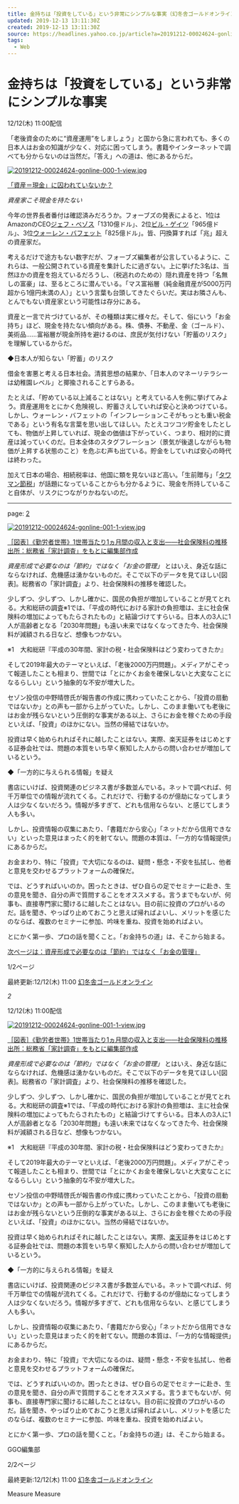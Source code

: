 ```yaml
---
title: 金持ちは「投資をしている」という非常にシンプルな事実（幻冬舎ゴールドオンライン） - Yahoo!ニュース
updated: 2019-12-13 13:11:30Z
created: 2019-12-13 13:11:30Z
source: https://headlines.yahoo.co.jp/article?a=20191212-00024624-gonline-bus_all
tags:
  - Web
---
```


# 金持ちは「投資をしている」という非常にシンプルな事実

12/12(木) 11:00配信

「老後資金のために“資産運用”をしましょう」と国から急に言われても、多くの日本人はお金の知識が少なく、対応に困ってしまう。書籍やインターネットで調べても分からないのは当然だ。「答え」への道は、他にあるからだ。

 [ ![20191212-00024624-gonline-000-1-view.jpg](../_resources/20191212-00024624-gonline-000-1-view.jpg)](https://headlines.yahoo.co.jp/article?a=20191212-00024624-gonline-bus_all.view-000)

 [「資産＝現金」に囚われていないか？](https://headlines.yahoo.co.jp/article?a=20191212-00024624-gonline-bus_all.view-000)

*資産家こそ現金を持たない*

今年の世界長者番付は確認済みだろうか。フォーブズの発表によると、1位はAmazonのCEO[ジェフ・ベゾス](https://search.yahoo.co.jp/search?p=%E3%82%B8%E3%82%A7%E3%83%95%E3%83%BB%E3%83%99%E3%82%BE%E3%82%B9&ei=UTF-8&rkf=1&slfr=1&fr=link_direct_nws)「1310億ドル」、2位[ビル・ゲイツ](https://search.yahoo.co.jp/search?p=%E3%83%93%E3%83%AB%E3%83%BB%E3%82%B2%E3%82%A4%E3%83%84&ei=UTF-8&rkf=1&slfr=1&fr=link_direct_nws)「965億ドル」、3位[ウォーレン・バフェット](https://search.yahoo.co.jp/search?p=%E3%82%A6%E3%82%A9%E3%83%BC%E3%83%AC%E3%83%B3%E3%83%BB%E3%83%90%E3%83%95%E3%82%A7%E3%83%83%E3%83%88&ei=UTF-8&rkf=1&slfr=1&fr=link_direct_nws)「825億ドル」。皆、円換算すれば「兆」超えの資産家だ。

考えるだけで途方もない数字だが、フォーブズ編集者が公言しているように、これらは、一般公開されている資産を集計したに過ぎない。上に挙げた3名は、当然ほかの資産を抱えているだろうし、（税逃れのための）隠れ資産を持つ「名無しの富豪」は、至るところに潜んでいる。「マス富裕層（純金融資産が5000万円超から1億円未満の人）」という言葉も台頭してきたぐらいだ。実はお隣さんも、とんでもない資産家という可能性は存分にある。

資産と一言で片づけているが、その種類は実に様々だ。そして、俗にいう「お金持ち」ほど、現金を持たない傾向がある。株、債券、不動産、金（ゴールド）、美術品……富裕層が現金所持を避けるのは、庶民が気付けない「貯蓄のリスク」を理解しているからだ。

◆日本人が知らない「貯蓄」のリスク

借金を害悪と考える日本社会。清貧思想の結果か、「日本人のマネーリテラシーは幼稚園レベル」と揶揄されることすらある。

たとえば、「貯めている以上減ることはない」と考えている人を例に挙げてみよう。資産運用をとにかく危険視し、貯蓄さえしていれば安心と決めつけている。しかし、ウォーレン・バフェットの「インフレーションこそがもっとも重い税金である」という有名な言葉を思い出してほしい。たとえコツコツ貯金をしたとしても、物価が上昇していれば、現金の価値は下がっていく、つまり、相対的に資産は減っていくのだ。日本全体のスタグフレーション（景気が後退しながらも物価が上昇する状態のこと）を危ぶむ声も出ている。貯金をしていれば安心の時代は終わった。

加えて日本の場合、相続税率は、他国に類を見ないほど高い。「生前贈与」「[タワマン節税](https://search.yahoo.co.jp/search?p=%E3%82%BF%E3%83%AF%E3%83%9E%E3%83%B3%E7%AF%80%E7%A8%8E&ei=UTF-8&rkf=1&slfr=1&fr=link_direct_nws)」が話題になっていることからも分かるように、現金を所持していること自体が、リスクにつながりかねないのだ。

* * *

page: [2](https://headlines.yahoo.co.jp/article?a=20191212-00024624-gonline-bus_all&p=2)

 [ ![20191212-00024624-gonline-001-1-view.jpg](../_resources/20191212-00024624-gonline-001-1-view.jpg)](https://headlines.yahoo.co.jp/article?a=20191212-00024624-gonline-bus_all.view-001)

 [［図表］《勤労者世帯》1世帯当たり1ヵ月間の収入と支出――社会保険料の推移 出所：総務省「家計調査」をもとに編集部作成](https://headlines.yahoo.co.jp/article?a=20191212-00024624-gonline-bus_all.view-001)

*資産形成で必要なのは「節約」ではなく「お金の管理」*
とはいえ、身近な話にならなければ、危機感は湧かないものだ。そこで以下のデータを見てほしい[図表]。総務省の「家計調査」より、社会保険料の推移を確認した。

少しずつ、少しずつ、しかし確かに、国民の負担が増加していることが見てとれる。大和総研の調査※1では、「平成の時代における家計の負担増は、主に社会保険料の増加によってもたらされたもの」と結論づけてすらいる。日本人の3人に1人が高齢者となる「2030年問題」も遠い未来ではなくなってきた今、社会保険料が減額される日など、想像もつかない。

※1　大和総研『平成の30年間、家計の税・社会保険料はどう変わってきたか』

そして2019年最大のテーマといえば、「老後2000万円問題」。メディアがこぞって報道したことも相まり、世間では「とにかくお金を確保しないと大変なことになるらしい」という抽象的な不安が増大した。

セゾン投信の中野晴啓氏が報告書の作成に携わっていたことから、「投資の扇動ではないか」との声も一部から上がっていた。しかし、このまま働いても老後にはお金が残らないという圧倒的な事実がある以上、さらにお金を稼ぐための手段といえば、「投資」のほかにない。当然の帰結ではないか。

投資は早く始められればそれに越したことはない。実際、楽天証券をはじめとする証券会社では、問題の本質をいち早く察知した人からの問い合わせが増加しているという。

◆「一方的に与えられる情報」を疑え

書店にいけば、投資関連のビジネス書が多数並んでいる。ネットで調べれば、何千万単位での情報が流れてくる。これだけで、行動するのが億劫になってしまう人は少なくないだろう。情報が多すぎて、どれも信用ならない、と感じてしまう人も多い。

しかし、投資情報の収集にあたり、「書籍だから安心」「ネットだから信用できない」といった意見はまったく的を射てない。問題の本質は、「一方的な情報提供」にあるからだ。

お金まわり、特に「投資」で大切になるのは、疑問・懸念・不安を払拭し、他者と意見を交わせるプラットフォームの確保だ。

では、どうすればいいのか。困ったときは、ぜひ自らの足でセミナーに赴き、生の意見を聞き、自分の声で質問することをオススメする。言うまでもないが、何事も、直接専門家に聞けるに越したことはない。目の前に投資のプロがいるのだ。話を聞き、やっぱり止めておこうと思えば帰ればよいし、メリットを感じたのならば、複数のセミナーに参加、吟味を重ね、投資を始めればよい。

とにかく第一歩、プロの話を聞くこと。「お金持ちの道」は、そこから始まる。

 [次ページは：資産形成で必要なのは「節約」ではなく「お金の管理」](https://headlines.yahoo.co.jp/article?a=20191212-00024624-gonline-bus_all&p=2)

1/2ページ

最終更新:12/12(木) 11:00
 [幻冬舎ゴールドオンライン](https://news.yahoo.co.jp/media/gonline)

*2*

12/12(木) 11:00配信

 [ ![20191212-00024624-gonline-001-1-view.jpg](../_resources/20191212-00024624-gonline-001-1-view.jpg)](https://headlines.yahoo.co.jp/article?a=20191212-00024624-gonline-bus_all.view-001)

 [［図表］《勤労者世帯》1世帯当たり1ヵ月間の収入と支出――社会保険料の推移 出所：総務省「家計調査」をもとに編集部作成](https://headlines.yahoo.co.jp/article?a=20191212-00024624-gonline-bus_all.view-001)

*資産形成で必要なのは「節約」ではなく「お金の管理」*
とはいえ、身近な話にならなければ、危機感は湧かないものだ。そこで以下のデータを見てほしい[図表]。総務省の「家計調査」より、社会保険料の推移を確認した。

少しずつ、少しずつ、しかし確かに、国民の負担が増加していることが見てとれる。大和総研の調査※1では、「平成の時代における家計の負担増は、主に社会保険料の増加によってもたらされたもの」と結論づけてすらいる。日本人の3人に1人が高齢者となる「2030年問題」も遠い未来ではなくなってきた今、社会保険料が減額される日など、想像もつかない。

※1　大和総研『平成の30年間、家計の税・社会保険料はどう変わってきたか』

そして2019年最大のテーマといえば、「老後2000万円問題」。メディアがこぞって報道したことも相まり、世間では「とにかくお金を確保しないと大変なことになるらしい」という抽象的な不安が増大した。

セゾン投信の中野晴啓氏が報告書の作成に携わっていたことから、「投資の扇動ではないか」との声も一部から上がっていた。しかし、このまま働いても老後にはお金が残らないという圧倒的な事実がある以上、さらにお金を稼ぐための手段といえば、「投資」のほかにない。当然の帰結ではないか。

投資は早く始められればそれに越したことはない。実際、[楽天](https://search.yahoo.co.jp/search?p=%E6%A5%BD%E5%A4%A9&ei=UTF-8&rkf=1&slfr=1&fr=link_direct_nws)証券をはじめとする証券会社では、問題の本質をいち早く察知した人からの問い合わせが増加しているという。

◆「一方的に与えられる情報」を疑え

書店にいけば、投資関連のビジネス書が多数並んでいる。ネットで調べれば、何千万単位での情報が流れてくる。これだけで、行動するのが億劫になってしまう人は少なくないだろう。情報が多すぎて、どれも信用ならない、と感じてしまう人も多い。

しかし、投資情報の収集にあたり、「書籍だから安心」「ネットだから信用できない」といった意見はまったく的を射てない。問題の本質は、「一方的な情報提供」にあるからだ。

お金まわり、特に「投資」で大切になるのは、疑問・懸念・不安を払拭し、他者と意見を交わせるプラットフォームの確保だ。

では、どうすればいいのか。困ったときは、ぜひ自らの足でセミナーに赴き、生の意見を聞き、自分の声で質問することをオススメする。言うまでもないが、何事も、直接専門家に聞けるに越したことはない。目の前に投資のプロがいるのだ。話を聞き、やっぱり止めておこうと思えば帰ればよいし、メリットを感じたのならば、複数のセミナーに参加、吟味を重ね、投資を始めればよい。

とにかく第一歩、プロの話を聞くこと。「お金持ちの道」は、そこから始まる。

GGO編集部

2/2ページ

最終更新:12/12(木) 11:00
 [幻冬舎ゴールドオンライン](https://news.yahoo.co.jp/media/gonline)

Measure
Measure